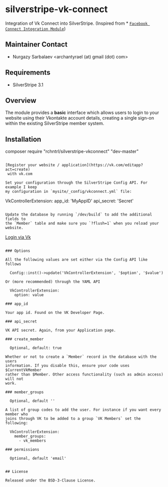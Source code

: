 # silverstripe-vk-connect
Integration of Vk Connect into SilverStripe. (Inspired from * [`Facebook Connect Integration Module`](https://github.com/rchntrl/silverstripe-facebookconnect))

## Maintainer Contact 
 * Nurgazy Sarbalaev 
   <archantyrael (at) gmail (dot) com>
	
## Requirements
 * SilverStripe 3.1

## Overview

The module provides a **basic** interface which allows users to login to your 
website using their Vkontakte account details, creating a single sign-on within 
the existing SilverStripe member system.

## Installation

composer require "rchntrl/silverstripe-vkconnect" "dev-master"
```

[Register your website / application](https://vk.com/editapp?act=create) 
 with vk.com

Set your configuration through the SilverStripe Config API. For example I keep
my configuration in `mysite/_config/vkconnect.yml` file:

```
VkControllerExtension:
  app_id: 'MyAppID'
  api_secret: 'Secret'
```

Update the database by running `/dev/build` to add the additional fields to 
the `Member` table and make sure you `?flush=1` when you reload your website.

```
<a href="$VkLoginLink">Login via Vk</a>
```

### Options

All the following values are set either via the Config API like follows

  Config::inst()->update('VkControllerExtension', '$option', '$value')

Or (more recommended) through the YAML API 

  VkControllerExtension:
    option: value

### app_id

Your app id. Found on the VK Developer Page.

### api_secret

VK API secret. Again, from your Application page.

### create_member 

  Optional, default: true

Whether or not to create a `Member` record in the database with the users 
information. If you disable this, ensure your code uses $CurrentVkMember
rather than $Member. Other access functionality (such as admin access) will not
work.

### member_groups

  Optional, default ''
	
A list of group codes to add the user. For instance if you want every member who
joins through VK to be added to a group `VK Members` set the 
following:

  VkControllerExtension:
    member_groups:
      - vk_members

### permissions

  Optional, default 'email'


## License

Released under the BSD-3-Clause License. 

